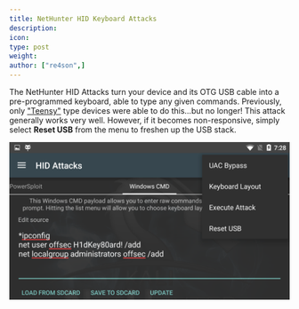 ```yaml
---
title: NetHunter HID Keyboard Attacks
description:
icon:
type: post
weight:
author: ["re4son",]
---
```


The NetHunter HID Attacks turn your device and its OTG USB cable into a pre-programmed keyboard, able to type any given commands. Previously, only ["Teensy"](https://www.pjrc.com/teensy/) type devices were able to do this…but no longer! This attack generally works very well. However, if it becomes non-responsive, simply select **Reset USB** from the menu to freshen up the USB stack.

![](nethunter-hid.png)
